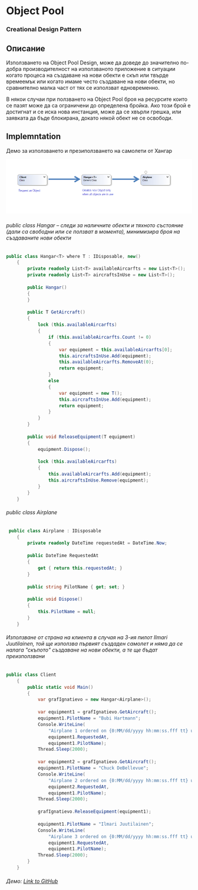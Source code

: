 # Object Pool
### Creational Design Pattern

## Описание

Използването на Object Pool Design, може да доведе до значително по-добра производителност на използваното приложение в ситуации когато процеса на създаване на нови обекти е скъп или твърде времеемък или когато имаме често създаване на нови обекти, но сравнително малка част от тях се използват едновременно.

В някои случаи при ползването на Object Pool броя на ресурсите които се пазят може да са ограничени до определена бройка. Ако този брой е достигнат и се иска нова инстанция, може да се хвърли грешка, или заявката да бъде блокирана, докато някой обект не се освободи.

## Implemntation
Демо за използването и презиползването на самолети от Хангар

![alt text](diagrams/objectPool.png)

###### public class Hangar – следи за наличните обекти и тяхното състояние (дали са свободни или се ползват в момента), минимизира броя на създаваните нови обекти
~~~c#
public class Hangar<T> where T : IDisposable, new()
    {
        private readonly List<T> availableAircarfts = new List<T>();
        private readonly List<T> aircraftsInUse = new List<T>();

        public Hangar()
        {
        }

        public T GetAircraft()
        {
            lock (this.availableAircarfts)
            {
                if (this.availableAircarfts.Count != 0)
                {
                    var equipment = this.availableAircarfts[0];
                    this.aircraftsInUse.Add(equipment);
                    this.availableAircarfts.RemoveAt(0);
                    return equipment;
                }
                else
                {
                    var equipment = new T();
                    this.aircraftsInUse.Add(equipment);
                    return equipment;
                }
            }
        }

        public void ReleaseEquipment(T equipment)
        {
            equipment.Dispose();

            lock (this.availableAircarfts)
            {
                this.availableAircarfts.Add(equipment);
                this.aircraftsInUse.Remove(equipment);
            }
        }
    }
~~~

###### public class Airplane 
~~~c#
 public class Airplane : IDisposable
    {
        private readonly DateTime requestedAt = DateTime.Now;

        public DateTime RequestedAt
        {
            get { return this.requestedAt; }
        }

        public string PilotName { get; set; }

        public void Dispose()
        {
            this.PilotName = null;
        }
    }
~~~

###### Използване от страна на клиента в случая на 3-ия пилот Ilmari Juutilainen, той ще използва първият създаден самолет и няма да се налага "скъпото" създаване на нови обекти, а те ще бъдат преизползвани
~~~c#
public class Client
    {
        public static void Main()
        {
            var grafIgnatievo = new Hangar<Airplane>();

            var equipment1 = grafIgnatievo.GetAircraft();
            equipment1.PilotName = "Bubi Hartmann";
            Console.WriteLine(
                "Airplane 1 ordered on {0:MM/dd/yyyy hh:mm:ss.fff tt} used by {1}",
                equipment1.RequestedAt,
                equipment1.PilotName);
            Thread.Sleep(2000);

            var equipment2 = grafIgnatievo.GetAircraft();
            equipment1.PilotName = "Chuck DeBellevue";
            Console.WriteLine(
                "Airplane 2 ordered on {0:MM/dd/yyyy hh:mm:ss.fff tt} used by {1}",
                equipment2.RequestedAt,
                equipment1.PilotName);
            Thread.Sleep(2000);

            grafIgnatievo.ReleaseEquipment(equipment1);

            equipment1.PilotName = "Ilmari Juutilainen";
            Console.WriteLine(
                "Airplane 3 ordered on {0:MM/dd/yyyy hh:mm:ss.fff tt} used by {1}",
                equipment1.RequestedAt,
                equipment1.PilotName);
            Thread.Sleep(2000);
        }
    }
~~~

###### Демо: [Link to GitHub](https://github.com/clangelov/TelerikAcademyHomework/tree/master/08_High-QualityCode/CreationalPatterns-Homework/demos/AircraftObjectPoolDemo)
